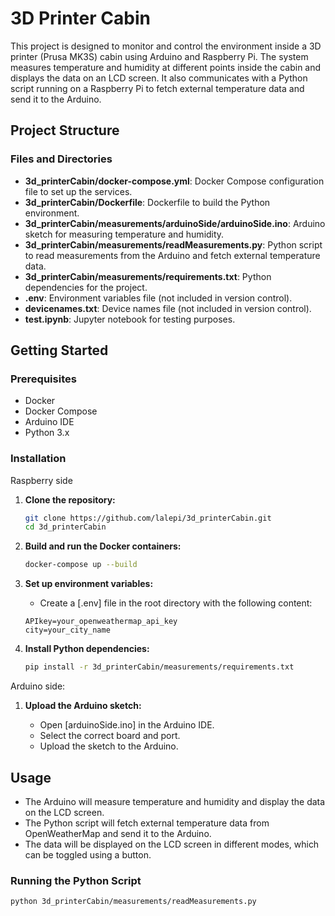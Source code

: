 # 3D Printer Cabin

This project is designed to monitor and control the environment inside a 3D printer (Prusa MK3S) cabin using Arduino and Raspberry Pi. The system measures temperature and humidity at different points inside the cabin and displays the data on an LCD screen. It also communicates with a Python script running on a Raspberry Pi to fetch external temperature data and send it to the Arduino.

## Project Structure

### Files and Directories

- **3d_printerCabin/docker-compose.yml**: Docker Compose configuration file to set up the services.
- **3d_printerCabin/Dockerfile**: Dockerfile to build the Python environment.
- **3d_printerCabin/measurements/arduinoSide/arduinoSide.ino**: Arduino sketch for measuring temperature and humidity.
- **3d_printerCabin/measurements/readMeasurements.py**: Python script to read measurements from the Arduino and fetch external temperature data.
- **3d_printerCabin/measurements/requirements.txt**: Python dependencies for the project.
- **.env**: Environment variables file (not included in version control).
- **devicenames.txt**: Device names file (not included in version control).
- **test.ipynb**: Jupyter notebook for testing purposes.

## Getting Started

### Prerequisites

- Docker
- Docker Compose
- Arduino IDE
- Python 3.x

### Installation

Raspberry side

1. **Clone the repository:**

   ```sh
   git clone https://github.com/lalepi/3d_printerCabin.git
   cd 3d_printerCabin
   ```

2. **Build and run the Docker containers:**

   ```sh
   docker-compose up --build
   ```

3. **Set up environment variables:**

   - Create a [.env] file in the root directory with the following content:

   ```env
   APIkey=your_openweathermap_api_key
   city=your_city_name
   ```

4. **Install Python dependencies:**

   ```sh
   pip install -r 3d_printerCabin/measurements/requirements.txt
   ```

Arduino side:

1. **Upload the Arduino sketch:**

   - Open [arduinoSide.ino] in the Arduino IDE.
   - Select the correct board and port.
   - Upload the sketch to the Arduino.

## Usage

- The Arduino will measure temperature and humidity and display the data on the LCD screen.
- The Python script will fetch external temperature data from OpenWeatherMap and send it to the Arduino.
- The data will be displayed on the LCD screen in different modes, which can be toggled using a button.

### Running the Python Script

```sh
python 3d_printerCabin/measurements/readMeasurements.py
```
